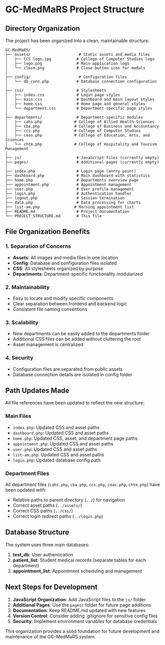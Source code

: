 # GC-MedMaRS Project Structure

## Directory Organization

The project has been organized into a clean, maintainable structure:

```
GC-MedMaRS/
├── assets/                     # Static assets and media files
│   ├── CCS logo.jpg           # College of Computer Studies logo
│   ├── logo.png               # Main application logo
│   └── close.png              # Close button icon for modals
│
├── config/                     # Configuration files
│   └── db_conn.php            # Database connection configuration
│
├── css/                       # Stylesheets
│   ├── index.css              # Login page styles
│   ├── main.css               # Dashboard and main layout styles
│   ├── home.css               # Home page and general styles
│   └── department.css         # Department-specific page styles
│
├── departments/               # Department-specific modules
│   ├── cahs.php              # College of Allied Health Sciences
│   ├── cba.php               # College of Business and Accountancy
│   ├── ccs.php               # College of Computer Studies
│   ├── ceas.php              # College of Education, Arts, and Sciences
│   └── chtm.php              # College of Hospitality and Tourism Management
│
├── js/                        # JavaScript files (currently empty)
├── pages/                     # Additional pages (currently empty)
│
├── index.php                  # Login page (entry point)
├── dashboard.php              # Main dashboard with statistics
├── home.php                   # Departments overview page
├── appointment.php            # Appointment management
├── user.php                   # User profile management
├── login.php                  # Authentication handler
├── logout.php                 # Session termination
├── data.php                   # Data processing for charts
├── list-am.php               # Morning appointment list
├── README.md                  # Project documentation
└── PROJECT_STRUCTURE.md       # This file
```

## File Organization Benefits

### 1. **Separation of Concerns**
- **Assets**: All images and media files in one location
- **Config**: Database and configuration files isolated
- **CSS**: All stylesheets organized by purpose
- **Departments**: Department-specific functionality modularized

### 2. **Maintainability**
- Easy to locate and modify specific components
- Clear separation between frontend and backend logic
- Consistent file naming conventions

### 3. **Scalability**
- New departments can be easily added to the departments folder
- Additional CSS files can be added without cluttering the root
- Asset management is centralized

### 4. **Security**
- Configuration files are separated from public assets
- Database connection details are isolated in config folder

## Path Updates Made

All file references have been updated to reflect the new structure:

### Main Files
- `index.php`: Updated CSS and asset paths
- `dashboard.php`: Updated CSS and asset paths
- `home.php`: Updated CSS, asset, and department page paths
- `appointment.php`: Updated CSS and asset paths
- `user.php`: Updated CSS and asset paths
- `list-am.php`: Updated CSS and asset paths
- `login.php`: Updated database config path

### Department Files
All department files (`cahs.php`, `cba.php`, `ccs.php`, `ceas.php`, `chtm.php`) have been updated with:
- Relative paths to parent directory (`../`) for navigation
- Correct asset paths (`../assets/`)
- Correct CSS paths (`../css/`)
- Correct login redirect paths (`../login.php`)

## Database Structure

The system uses three main databases:

1. **test_db**: User authentication
2. **patient_list**: Student medical records (separate tables for each department)
3. **appointment_list**: Appointment scheduling and management

## Next Steps for Development

1. **JavaScript Organization**: Add JavaScript files to the `js/` folder
2. **Additional Pages**: Use the `pages/` folder for future page additions
3. **Documentation**: Keep README.md updated with new features
4. **Version Control**: Consider adding .gitignore for sensitive config files
5. **Security**: Implement environment variables for database credentials

This organization provides a solid foundation for future development and maintenance of the GC-MedMaRS system.